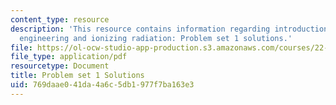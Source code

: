 ```yaml
---
content_type: resource
description: 'This resource contains information regarding introduction to nuclear
  engineering and ionizing radiation: Problem set 1 solutions.'
file: https://ol-ocw-studio-app-production.s3.amazonaws.com/courses/22-01-introduction-to-nuclear-engineering-and-ionizing-radiation-fall-2016/769daae041da4a6c5db1977f7ba163e3_MIT22_01F16_ProblemSet1Sol.pdf
file_type: application/pdf
resourcetype: Document
title: Problem set 1 Solutions
uid: 769daae0-41da-4a6c-5db1-977f7ba163e3
---
```

